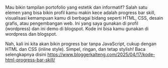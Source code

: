 Mau bikin tampilan portofolio yang estetik dan informatif? Salah satu elemen yang bisa bikin profil kamu makin kece adalah progress bar skill, visualisasi kemampuan kamu di berbagai bidang seperti HTML, CSS, desain grafis, atau pengembangan web. Ini yang saya gunakan di profil (wordpress) dan ini demo di blogspot. Kode ini bisa kamu gunakan di wordpress dan blogspot.

Nah, kali ini kita akan bikin progress bar tanpa JavaScript, cukup dengan HTML dan CSS (inline style). Simpel, ringan, dan tetap stylish! Baca selengkapnya disini https://www.bloggerkalteng.com/2025/04/17/kode-html-progress-bar-skill/
